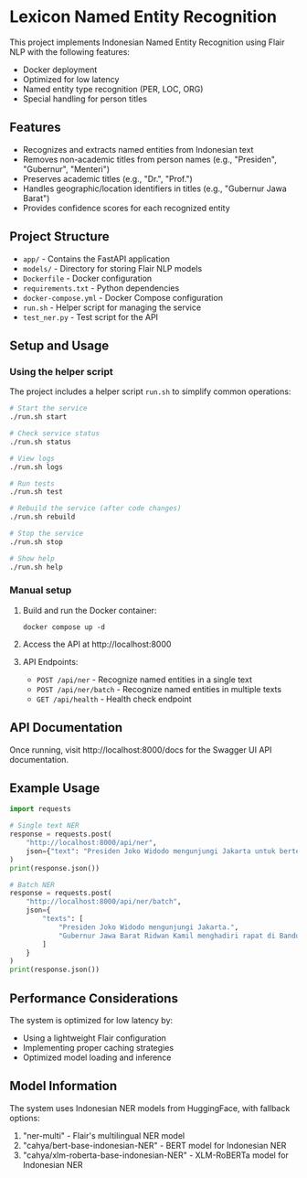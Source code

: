# Lexicon Named Entity Recognition

This project implements Indonesian Named Entity Recognition using Flair NLP with the following features:
- Docker deployment
- Optimized for low latency
- Named entity type recognition (PER, LOC, ORG)
- Special handling for person titles

## Features
- Recognizes and extracts named entities from Indonesian text
- Removes non-academic titles from person names (e.g., "Presiden", "Gubernur", "Menteri")
- Preserves academic titles (e.g., "Dr.", "Prof.")
- Handles geographic/location identifiers in titles (e.g., "Gubernur Jawa Barat")
- Provides confidence scores for each recognized entity

## Project Structure
- `app/` - Contains the FastAPI application
- `models/` - Directory for storing Flair NLP models
- `Dockerfile` - Docker configuration
- `requirements.txt` - Python dependencies
- `docker-compose.yml` - Docker Compose configuration
- `run.sh` - Helper script for managing the service
- `test_ner.py` - Test script for the API

## Setup and Usage

### Using the helper script

The project includes a helper script `run.sh` to simplify common operations:

```bash
# Start the service
./run.sh start

# Check service status
./run.sh status

# View logs
./run.sh logs

# Run tests
./run.sh test

# Rebuild the service (after code changes)
./run.sh rebuild

# Stop the service
./run.sh stop

# Show help
./run.sh help
```

### Manual setup

1. Build and run the Docker container:
   ```
   docker compose up -d
   ```

2. Access the API at http://localhost:8000

3. API Endpoints:
   - `POST /api/ner` - Recognize named entities in a single text
   - `POST /api/ner/batch` - Recognize named entities in multiple texts
   - `GET /api/health` - Health check endpoint

## API Documentation
Once running, visit http://localhost:8000/docs for the Swagger UI API documentation.

## Example Usage
```python
import requests

# Single text NER
response = requests.post(
    "http://localhost:8000/api/ner",
    json={"text": "Presiden Joko Widodo mengunjungi Jakarta untuk bertemu dengan Menteri Anies Baswedan."}
)
print(response.json())

# Batch NER
response = requests.post(
    "http://localhost:8000/api/ner/batch",
    json={
        "texts": [
            "Presiden Joko Widodo mengunjungi Jakarta.",
            "Gubernur Jawa Barat Ridwan Kamil menghadiri rapat di Bandung."
        ]
    }
)
print(response.json())
```

## Performance Considerations
The system is optimized for low latency by:
- Using a lightweight Flair configuration
- Implementing proper caching strategies
- Optimized model loading and inference

## Model Information
The system uses Indonesian NER models from HuggingFace, with fallback options:
1. "ner-multi" - Flair's multilingual NER model
2. "cahya/bert-base-indonesian-NER" - BERT model for Indonesian NER
3. "cahya/xlm-roberta-base-indonesian-NER" - XLM-RoBERTa model for Indonesian NER